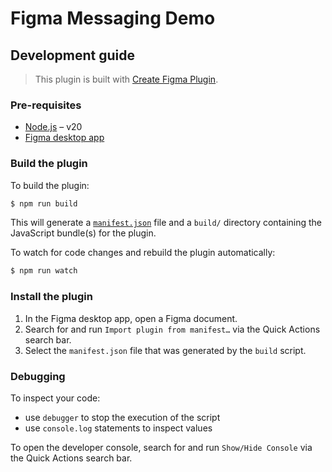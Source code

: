 # Figma Messaging Demo

## Development guide

> This plugin is built with [Create Figma Plugin](https://yuanqing.github.io/create-figma-plugin/).

### Pre-requisites

- [Node.js](https://nodejs.org) – v20
- [Figma desktop app](https://figma.com/downloads/)

### Build the plugin

To build the plugin:

```bash
$ npm run build
```

This will generate a [`manifest.json`](https://figma.com/plugin-docs/manifest/) file and a `build/` directory containing the JavaScript bundle(s) for the plugin.

To watch for code changes and rebuild the plugin automatically:

```bash
$ npm run watch
```

### Install the plugin

1. In the Figma desktop app, open a Figma document.
2. Search for and run `Import plugin from manifest…` via the Quick Actions search bar.
3. Select the `manifest.json` file that was generated by the `build` script.

### Debugging

To inspect your code:

- use `debugger` to stop the execution of the script 
- use `console.log` statements to inspect values

To open the developer console, search for and run `Show/Hide Console` via the Quick Actions search bar.
